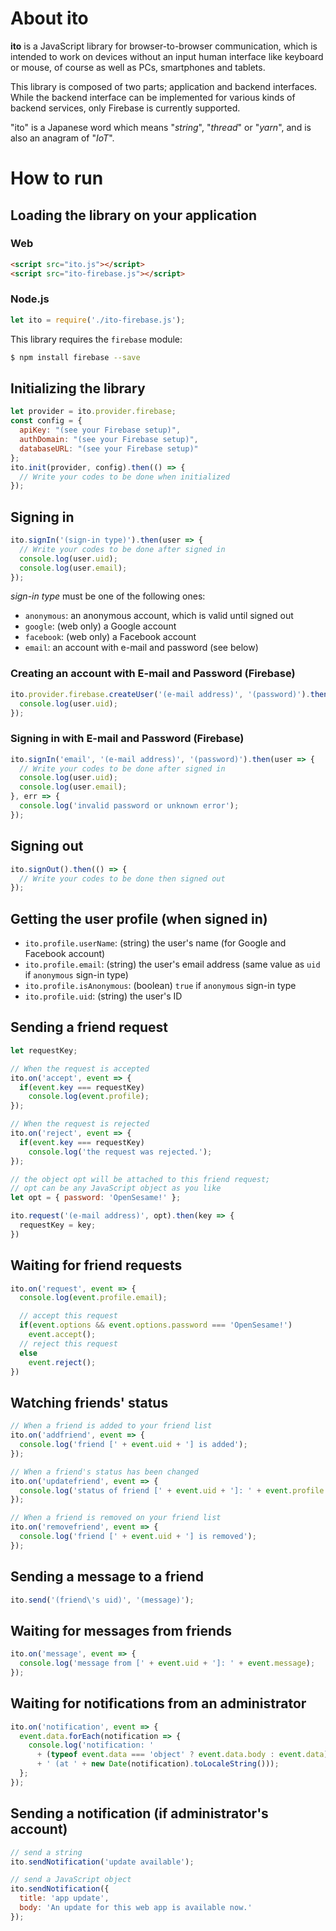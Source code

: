 # About **ito**

**ito** is a JavaScript library for browser-to-browser communication,
which is intended to work on devices without an input human interface
like keyboard or mouse, of course as well as PCs, smartphones and tablets.

This library is composed of two parts; application and backend interfaces.
While the backend interface can be implemented for various kinds of backend services,
only Firebase is currently supported.

"ito" is a Japanese word which means "*string*", "*thread*" or "*yarn*", and is also an anagram of "*IoT*". 

# How to run

## Loading the library on your application
### Web
```html
<script src="ito.js"></script>
<script src="ito-firebase.js"></script>
```
### Node.js
```js
let ito = require('./ito-firebase.js');
```
This library requires the `firebase` module:

```bash
$ npm install firebase --save
```

## Initializing the library
```js
let provider = ito.provider.firebase;
const config = {
  apiKey: "(see your Firebase setup)",
  authDomain: "(see your Firebase setup)",
  databaseURL: "(see your Firebase setup)"
};
ito.init(provider, config).then(() => {
  // Write your codes to be done when initialized
});
```

## Signing in
```js
ito.signIn('(sign-in type)').then(user => {
  // Write your codes to be done after signed in
  console.log(user.uid);
  console.log(user.email);
});
```
*sign-in type* must be one of the following ones:

* `anonymous`: an anonymous account, which is valid until signed out
* `google`: (web only) a Google account
* `facebook`: (web only) a Facebook account
* `email`: an account with e-mail and password (see below)

### Creating an account with E-mail and Password (Firebase)
```js
ito.provider.firebase.createUser('(e-mail address)', '(password)').then(user => {
  console.log(user.uid);
});
```

### Signing in with E-mail and Password (Firebase)
```js
ito.signIn('email', '(e-mail address)', '(password)').then(user => {
  // Write your codes to be done after signed in
  console.log(user.uid);
  console.log(user.email);
}, err => {
  console.log('invalid password or unknown error');
});
```

## Signing out
```js
ito.signOut().then(() => {
  // Write your codes to be done then signed out
});
```

## Getting the user profile (when signed in)

* `ito.profile.userName`: (string) the user's name (for Google and Facebook account)
* `ito.profile.email`: (string) the user's email address (same value as `uid` if `anonymous` sign-in type)
* `ito.profile.isAnonymous`: (boolean) `true` if `anonymous` sign-in type
* `ito.profile.uid`: (string) the user's ID

## Sending a friend request
```js
let requestKey;

// When the request is accepted
ito.on('accept', event => {
  if(event.key === requestKey)
    console.log(event.profile);
});

// When the request is rejected
ito.on('reject', event => {
  if(event.key === requestKey)
    console.log('the request was rejected.');
});

// the object opt will be attached to this friend request;
// opt can be any JavaScript object as you like
let opt = { password: 'OpenSesame!' };

ito.request('(e-mail address)', opt).then(key => {
  requestKey = key;
})
```

## Waiting for friend requests
```js
ito.on('request', event => {
  console.log(event.profile.email);

  // accept this request
  if(event.options && event.options.password === 'OpenSesame!')
    event.accept();
  // reject this request
  else
    event.reject();
})
```

## Watching friends' status
```js
// When a friend is added to your friend list
ito.on('addfriend', event => {
  console.log('friend [' + event.uid + '] is added');
});

// When a friend's status has been changed
ito.on('updatefriend', event => {
  console.log('status of friend [' + event.uid + ']: ' + event.profile.status);
});

// When a friend is removed on your friend list
ito.on('removefriend', event => {
  console.log('friend [' + event.uid + '] is removed');
});
```

## Sending a message to a friend
```js
ito.send('(friend\'s uid)', '(message)');
```

## Waiting for messages from friends
```js
ito.on('message', event => {
  console.log('message from [' + event.uid + ']: ' + event.message);
});
```

## Waiting for notifications from an administrator
```js
ito.on('notification', event => {
  event.data.forEach(notification => {
    console.log('notification: '
      + (typeof event.data === 'object' ? event.data.body : event.data)
      + ' (at ' + new Date(notification).toLocaleString()));
  };
});
```

## Sending a notification (if administrator's account)
```js
// send a string
ito.sendNotification('update available');

// send a JavaScript object
ito.sendNotification({
  title: 'app update',
  body: 'An update for this web app is available now.'
});
```
